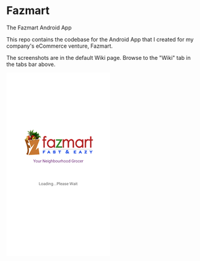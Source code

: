# Fazmart
The Fazmart Android App

This repo contains the codebase for the Android App that I created for my company's eCommerce venture, Fazmart. 

The screenshots are in the default Wiki page. Browse to the "Wiki" tab in the tabs bar above.

![Landing Screen](screenshots/1.png)
